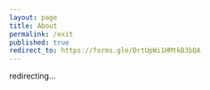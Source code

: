 ```yaml
---
layout: page
title: About
permalink: /exit
published: true
redirect_to: https://forms.gle/DrtUpWi1HMtkB3bQA
---
```


redirecting...
